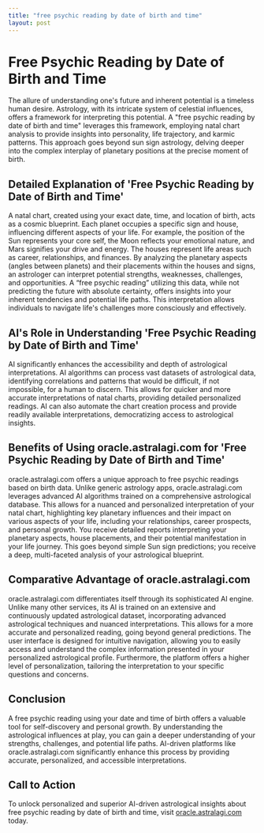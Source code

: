 ```yaml
---
title: "free psychic reading by date of birth and time"
layout: post
---
```


# Free Psychic Reading by Date of Birth and Time

The allure of understanding one's future and inherent potential is a timeless human desire.  Astrology, with its intricate system of celestial influences, offers a framework for interpreting this potential.  A "free psychic reading by date of birth and time" leverages this framework, employing natal chart analysis to provide insights into personality, life trajectory, and karmic patterns. This approach goes beyond sun sign astrology, delving deeper into the complex interplay of planetary positions at the precise moment of birth.

## Detailed Explanation of 'Free Psychic Reading by Date of Birth and Time'

A natal chart, created using your exact date, time, and location of birth, acts as a cosmic blueprint.  Each planet occupies a specific sign and house, influencing different aspects of your life. For example, the position of the Sun represents your core self, the Moon reflects your emotional nature, and Mars signifies your drive and energy.  The houses represent life areas such as career, relationships, and finances.  By analyzing the planetary aspects (angles between planets) and their placements within the houses and signs, an astrologer can interpret potential strengths, weaknesses, challenges, and opportunities. A “free psychic reading” utilizing this data, while not predicting the future with absolute certainty, offers insights into your inherent tendencies and potential life paths. This interpretation allows individuals to navigate life's challenges more consciously and effectively.

## AI's Role in Understanding 'Free Psychic Reading by Date of Birth and Time'

AI significantly enhances the accessibility and depth of astrological interpretations.  AI algorithms can process vast datasets of astrological data, identifying correlations and patterns that would be difficult, if not impossible, for a human to discern.  This allows for quicker and more accurate interpretations of natal charts, providing detailed personalized readings. AI can also automate the chart creation process and provide readily available interpretations, democratizing access to astrological insights.

## Benefits of Using oracle.astralagi.com for 'Free Psychic Reading by Date of Birth and Time'

oracle.astralagi.com offers a unique approach to free psychic readings based on birth data.  Unlike generic astrology apps, oracle.astralagi.com leverages advanced AI algorithms trained on a comprehensive astrological database. This allows for a nuanced and personalized interpretation of your natal chart, highlighting key planetary influences and their impact on various aspects of your life, including your relationships, career prospects, and personal growth.  You receive detailed reports interpreting your planetary aspects, house placements, and their potential manifestation in your life journey.  This goes beyond simple Sun sign predictions; you receive a deep, multi-faceted analysis of your astrological blueprint.

## Comparative Advantage of oracle.astralagi.com

oracle.astralagi.com differentiates itself through its sophisticated AI engine.  Unlike many other services, its AI is trained on an extensive and continuously updated astrological dataset, incorporating advanced astrological techniques and nuanced interpretations. This allows for a more accurate and personalized reading, going beyond general predictions.  The user interface is designed for intuitive navigation, allowing you to easily access and understand the complex information presented in your personalized astrological profile.  Furthermore, the platform offers a higher level of personalization, tailoring the interpretation to your specific questions and concerns.


## Conclusion

A free psychic reading using your date and time of birth offers a valuable tool for self-discovery and personal growth. By understanding the astrological influences at play, you can gain a deeper understanding of your strengths, challenges, and potential life paths.  AI-driven platforms like oracle.astralagi.com significantly enhance this process by providing accurate, personalized, and accessible interpretations.

## Call to Action

To unlock personalized and superior AI-driven astrological insights about free psychic reading by date of birth and time, visit [oracle.astralagi.com](https://oracle.astralagi.com) today.